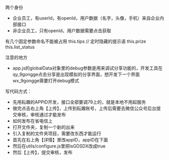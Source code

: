 两个身份
- 企业员工，有userId，有openId，用户数据（名字，头像，手机）来自企业内部接口
- 非企业员工，只有openId，用户数据需要点击获取


有几个固定参数命名不能被占用
this.tips // 定时隐藏的提示语
this.prize 
this.list_status

注意的地方
- app.js的globalData对象里的debug参数是用来调试分享功能的，开发工具在qy_9gongge点击分享是出现模拟的分享界面，想开发下一个界面wx_9gongge需要打开debug模式

写代码方式：
- 先用耘趣的APPID开发，接口全部要调79上的，就是本地不用起服务
- 做完点击右上角【上传】，上传到耘趣账号，上传后需要去微信公众号后台提交审核，审核通过才能发布
- 如何发布在省电信上
- 打开文件夹，复制一个新的出来
- 引入复制的文件夹项目，需要改东西才能运行
- 首先在右上角【详情】里改appID，appID在下面
- 然后在utils/configure.js里把isGDSDX改成true
- 然后【上传】，提交审核，发布

